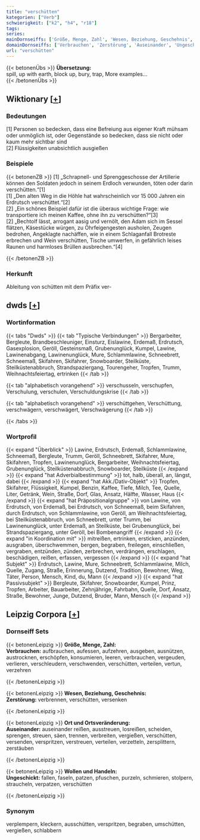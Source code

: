 ```yaml
---
title: "verschütten"
kategorien: ["Verb"]
schwierigkeit: ["k2", "h4", "r18"]
tags:
series:
mainDornseiffs: ['Größe, Menge, Zahl', 'Wesen, Beziehung, Geschehnis', 'Ort und Ortsveränderung', 'Wollen und Handeln']
domainDornseiffs: ['Verbrauchen', 'Zerstörung', 'Auseinander', 'Ungeschickt']
url: "verschütten"
---
```


{{< betonenÜbs >}}
**Übersetzung:**  
spill, up with earth, block up, bury, trap, More examples...  
{{< /betonenÜbs >}}

## Wiktionary [[+](https://de.wiktionary.org/wiki/verschütten)]

### Bedeutungen
[1] Personen so bedecken, dass eine Befreiung aus eigener Kraft mühsam oder unmöglich ist, oder Gegenstände so bedecken, dass sie nicht oder kaum mehr sichtbar sind  
[2] Flüssigkeiten unabsichtlich ausgießen  

### Beispiele
{{< betonenZB >}}
[1] „Schrapnell- und Sprenggeschosse der Artillerie können den Soldaten jedoch in seinem Erdloch verwunden, töten oder darin verschütten.“[1]  
[1] „Den alten Weg in die Höhle hat wahrscheinlich vor 15 000 Jahren ein Erdrutsch verschüttet.“[2]  
[2] „Ein schönes Beispiel dafür ist die überaus wichtige Frage: wie transportiere ich meinen Kaffee, ohne ihn zu verschütten?“[3]  
[2] „Bechtolf lässt, arrogant aasig und vernölt, den Adam sich im Sessel flätzen, Käsestücke würgen, zu Ohrfeigengesten ausholen, Zeugen bedrohen, Angeklagte nachäffen, wie in einem Schlaganfall Brotreste erbrechen und Wein verschütten, Tische umwerfen, in gefährlich leises Raunen und harmloses Brüllen ausbrechen.“[4]  

{{< /betonenZB >}}
### Herkunft
Ableitung von schütten mit dem Präfix ver-  



## dwds [[+](https://www.dwds.de/wb/verschütten)]

### Wortinformation
{{< tabs "Dwds" >}}
{{< tab "Typische Verbindungen" >}}
Bergarbeiter, Bergleute, Brandbeschleuniger, Einsturz, Eislawine, Erdemaß, Erdrutsch, Gasexplosion, Geröll, Gesteinsmaß, Grubenunglück, Kumpel, Lawine, Lawinenabgang, Lawinenunglück, Mure, Schlammlawine, Schneebrett, Schneemaß, Skifahren, Skifahrer, Snowboarder, Steilküste, Steilküstenabbruch, Strandspaziergang, Tourengeher, Tropfen, Trumm, Weihnachtsfeiertag, ertrinken
{{< /tab >}}

{{< tab "alphabetisch vorangehend" >}}
verschusseln, verschupfen, Verschulung, verschulen, Verschuldungskrise
{{< /tab >}}

{{< tab "alphabetisch vorangehend" >}}
verschüttgehen, Verschüttung, verschwägern, verschwägert, Verschwägerung
{{< /tab >}}

{{< /tabs >}}

### Wortprofil
{{< expand "Überblick" >}} Lawine, Erdrutsch, Erdemaß, Schlammlawine, Schneemaß, Bergleute, Trumm, Geröll, Schneebrett, Skifahrer, Mure, Skifahren, Tropfen, Lawinenunglück, Bergarbeiter, Weihnachtsfeiertag, Grubenunglück, Steilküstenabbruch, Snowboarder, Steilküste {{< /expand >}}
{{< expand "hat Adverbialbestimmung" >}} tot, halb, überall, an, längst, dabei {{< /expand >}}
{{< expand "hat Akk./Dativ-Objekt" >}} Tropfen, Skifahrer, Flüssigkeit, Kumpel, Benzin, Kaffee, Tiefe, Milch, Tee, Quelle, Liter, Getränk, Wein, Straße, Dorf, Glas, Ansatz, Hälfte, Wasser, Haus {{< /expand >}}
{{< expand "hat Präpositionalgruppe" >}} von Lawine, von Erdrutsch, von Erdemaß, bei Erdrutsch, von Schneemaß, beim Skifahren, durch Erdrutsch, von Schlammlawine, von Geröll, am Weihnachtsfeiertag, bei Steilküstenabbruch, von Schneebrett, unter Trumm, bei Lawinenunglück, unter Erdemaß, an Steilküste, bei Grubenunglück, bei Strandspaziergang, unter Geröll, bei Bombenangriff {{< /expand >}}
{{< expand "in Koordination mit" >}} mitreißen, ertrinken, ersticken, anzünden, ausgraben, überschwemmen, bergen, begraben, freilegen, einschließen, vergraben, entzünden, zünden, zerbrechen, verdrängen, erschlagen, beschädigen, reißen, erfassen, vergessen {{< /expand >}}
{{< expand "hat Subjekt" >}} Erdrutsch, Lawine, Mure, Schneebrett, Schlammlawine, Milch, Quelle, Zugang, Straße, Erinnerung, Dutzend, Tradition, Bewohner, Weg, Täter, Person, Mensch, Kind, du, Mann {{< /expand >}}
{{< expand "hat Passivsubjekt" >}} Bergleute, Skifahrer, Snowboarder, Kumpel, Prinz, Tropfen, Arbeiter, Bauarbeiter, Zehnjährige, Fahrbahn, Quelle, Dorf, Ansatz, Straße, Bewohner, Junge, Dutzend, Bruder, Mann, Mensch {{< /expand >}}

## Leipzig Corpora [[+](https://corpora.uni-leipzig.de/en/res?word=verschütten&corpusId=deu_newscrawl-public_2018)]

### Dornseiff Sets
{{< betonenLeipzig >}}
**Größe, Menge, Zahl:**  
**Verbrauchen:** aufbrauchen, aufessen, aufzehren, ausgeben, ausnützen, austrocknen, erschöpfen, konsumieren, leeren, verbrauchen, vergeuden, verlieren, verschleudern, verschwenden, verschütten, verteilen, vertun, verzehren  

{{< /betonenLeipzig >}}


{{< betonenLeipzig >}}
**Wesen, Beziehung, Geschehnis:**  
**Zerstörung:** verbrennen, verschütten, versenken  

{{< /betonenLeipzig >}}


{{< betonenLeipzig >}}
**Ort und Ortsveränderung:**  
**Auseinander:** auseinander reißen, ausstreuen, losreißen, scheiden, sprengen, streuen, säen, trennen, verbreiten, vergießen, verschütten, versenden, verspritzen, verstreuen, verteilen, verzetteln, zersplittern, zerstäuben  

{{< /betonenLeipzig >}}


{{< betonenLeipzig >}}
**Wollen und Handeln:**  
**Ungeschickt:** fallen, faseln, patzen, pfuschen, purzeln, schmieren, stolpern, straucheln, verpatzen, verschütten  

{{< /betonenLeipzig >}}

### Synonym
verplempern, kleckern, ausschütten, verspritzen, begraben, umschütten, vergießen, schlabbern

